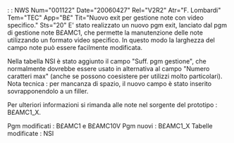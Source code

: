 :  : NWS Num="001122" Date="20060427" Rel="V2R2" Atr="F. Lombardi" Tem="TEC" App="B£" Tit="Nuovo exit per gestione note con video specifico." Sts="20"
E' stato realizzato un nuovo pgm exit, lanciato dal pgm di gestione note B£AMC1, che permette la manutenzione delle note utilizzando un formato video specifico.
In questo modo la larghezza del campo note può essere facilmente modificata.

Nella tabella NSI è stato aggiunto il campo "Suff. pgm gestione", che normalmente dovrebbe essere usato in alternativa al campo "Numero caratteri max" (anche se possono coesistere per utilizzi molto particolari).
Nota tecnica :  per mancanza di spazio, il nuovo campo è stato inserito sovrapponendolo a un filler.

Per ulteriori informazioni si rimanda alle note nel sorgente del prototipo :  B£AMC1_X.

Pgm modificati :  B£AMC1 e B£AMC10V
Pgm nuovi :  B£AMC1_X
Tabelle modificate :  NSI
